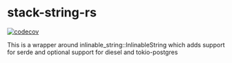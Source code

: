 # stack-string-rs
[![codecov](https://codecov.io/gh/ddboline/stack-string-rs/branch/master/graph/badge.svg)](https://codecov.io/gh/ddboline/stack-string-rs)

This is a wrapper around inlinable_string::InlinableString
which adds support for serde and optional support for diesel and tokio-postgres
